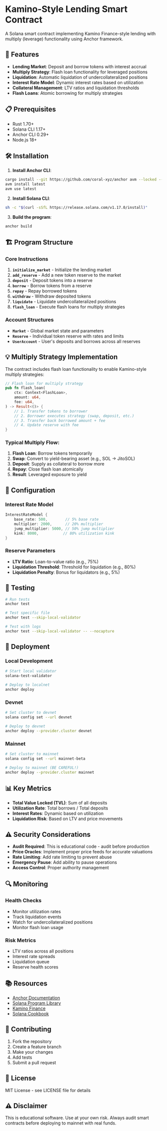 # Kamino-Style Lending Smart Contract

A Solana smart contract implementing Kamino Finance-style lending with multiply (leverage) functionality using Anchor framework.

## 🚀 Features

- **Lending Market**: Deposit and borrow tokens with interest accrual
- **Multiply Strategy**: Flash loan functionality for leveraged positions
- **Liquidation**: Automatic liquidation of undercollateralized positions
- **Interest Rate Model**: Dynamic interest rates based on utilization
- **Collateral Management**: LTV ratios and liquidation thresholds
- **Flash Loans**: Atomic borrowing for multiply strategies

## 📋 Prerequisites

- Rust 1.70+
- Solana CLI 1.17+
- Anchor CLI 0.29+
- Node.js 18+

## 🛠️ Installation

1. **Install Anchor CLI**:
```bash
cargo install --git https://github.com/coral-xyz/anchor avm --locked --force
avm install latest
avm use latest
```

2. **Install Solana CLI**:
```bash
sh -c "$(curl -sSfL https://release.solana.com/v1.17.0/install)"
```

3. **Build the program**:
```bash
anchor build
```

## 🏗️ Program Structure

### Core Instructions

1. **`initialize_market`** - Initialize the lending market
2. **`add_reserve`** - Add a new token reserve to the market
3. **`deposit`** - Deposit tokens into a reserve
4. **`borrow`** - Borrow tokens from a reserve
5. **`repay`** - Repay borrowed tokens
6. **`withdraw`** - Withdraw deposited tokens
7. **`liquidate`** - Liquidate undercollateralized positions
8. **`flash_loan`** - Execute flash loans for multiply strategies

### Account Structures

- **`Market`** - Global market state and parameters
- **`Reserve`** - Individual token reserve with rates and limits
- **`UserAccount`** - User's deposits and borrows across all reserves

## 💡 Multiply Strategy Implementation

The contract includes flash loan functionality to enable Kamino-style multiply strategies:

```rust
// Flash loan for multiply strategy
pub fn flash_loan(
    ctx: Context<FlashLoan>,
    amount: u64,
    fee: u64,
) -> Result<()> {
    // 1. Transfer tokens to borrower
    // 2. Borrower executes strategy (swap, deposit, etc.)
    // 3. Transfer back borrowed amount + fee
    // 4. Update reserve with fee
}
```

### Typical Multiply Flow:
1. **Flash Loan**: Borrow tokens temporarily
2. **Swap**: Convert to yield-bearing asset (e.g., SOL → JitoSOL)
3. **Deposit**: Supply as collateral to borrow more
4. **Repay**: Close flash loan atomically
5. **Result**: Leveraged exposure to yield

## 🔧 Configuration

### Interest Rate Model
```rust
InterestRateModel {
    base_rate: 500,        // 5% base rate
    multiplier: 2000,      // 20% multiplier
    jump_multiplier: 5000, // 50% jump multiplier
    kink: 8000,           // 80% utilization kink
}
```

### Reserve Parameters
- **LTV Ratio**: Loan-to-value ratio (e.g., 75%)
- **Liquidation Threshold**: Threshold for liquidation (e.g., 80%)
- **Liquidation Penalty**: Bonus for liquidators (e.g., 5%)

## 🧪 Testing

```bash
# Run tests
anchor test

# Test specific file
anchor test --skip-local-validator

# Test with logs
anchor test --skip-local-validator -- --nocapture
```

## 🚀 Deployment

### Local Development
```bash
# Start local validator
solana-test-validator

# Deploy to localnet
anchor deploy
```

### Devnet
```bash
# Set cluster to devnet
solana config set --url devnet

# Deploy to devnet
anchor deploy --provider.cluster devnet
```

### Mainnet
```bash
# Set cluster to mainnet
solana config set --url mainnet-beta

# Deploy to mainnet (BE CAREFUL!)
anchor deploy --provider.cluster mainnet
```

## 📊 Key Metrics

- **Total Value Locked (TVL)**: Sum of all deposits
- **Utilization Rate**: Total borrows / Total deposits
- **Interest Rates**: Dynamic based on utilization
- **Liquidation Risk**: Based on LTV and price movements

## ⚠️ Security Considerations

- **Audit Required**: This is educational code - audit before production
- **Price Oracles**: Implement proper price feeds for accurate valuations
- **Rate Limiting**: Add rate limiting to prevent abuse
- **Emergency Pause**: Add ability to pause operations
- **Access Control**: Proper authority management

## 🔍 Monitoring

### Health Checks
- Monitor utilization rates
- Track liquidation events
- Watch for undercollateralized positions
- Monitor flash loan usage

### Risk Metrics
- LTV ratios across all positions
- Interest rate spreads
- Liquidation queue
- Reserve health scores

## 📚 Resources

- [Anchor Documentation](https://www.anchor-lang.com/)
- [Solana Program Library](https://spl.solana.com/)
- [Kamino Finance](https://kamino.finance/)
- [Solana Cookbook](https://solanacookbook.com/)

## 🤝 Contributing

1. Fork the repository
2. Create a feature branch
3. Make your changes
4. Add tests
5. Submit a pull request

## 📄 License

MIT License - see LICENSE file for details

## ⚠️ Disclaimer

This is educational software. Use at your own risk. Always audit smart contracts before deploying to mainnet with real funds.
